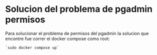 # Solucion del problema de pgadmin permisos

Para solucionar el problema de permisos del pgadmin la solucion que encontre fue correr el docker compose como root:

    `sudo docker compose up`